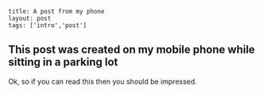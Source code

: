 ```
title: A post from my phone
layout: post
tags: ['intro','post']
```

## This post was created on my mobile phone while sitting in a parking lot

Ok, so if you can read this then you should be impressed.
